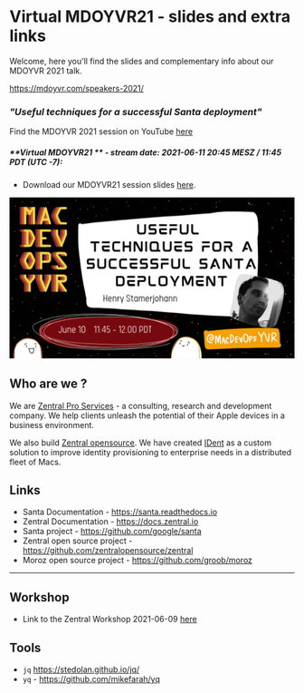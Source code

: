 # Virtual MDOYVR21 - slides and extra links

Welcome, here you'll find the slides and complementary info about our MDOYVR 2021 talk.

<https://mdoyvr.com/speakers-2021/>

### _"Useful techniques for a successful Santa deployment"_

Find the MDOYVR 2021 session on YouTube [here](https://www.youtube.com/channel/UCIZgKKNrG-ty72Bez8b2qHg)

##### **Virtual MDOYVR21 ** - stream date: 2021-06-11 20:45 MESZ / 11:45 PDT (UTC -7):

- Download our MDOYVR21 session slides [here](./pdf/MDOYVR21_santa_deployment.pdf).

![Useful techniques for a successful Santa deployment](img/session_intro.png)

## Who are we ?

We are [Zentral Pro Services](https://www.zentral.pro/) - a consulting, research and development company.
We help clients unleash the potential of their Apple devices in a business environment.

We also build [Zentral opensource](https://github.com/zentralopensource/zentral/zentral).
We have created [IDent](https://www.ident.help) as a custom solution to improve identity provisioning to enterprise needs in a distributed fleet of Macs.

## Links


- Santa Documentation - <https://santa.readthedocs.io>
- Zentral Documentation - <https://docs.zentral.io>
- Santa project - <https://github.com/google/santa> 
- Zentral open source project - <https://github.com/zentralopensource/zentral>
- Moroz open source project - <https://github.com/groob/moroz>

---

## Workshop

- Link to the Zentral Workshop 2021-06-09 [here](https://www.youtube.com/watch?v=1clfgMV0qSg&t=1462s)

## Tools

- `jq` <https://stedolan.github.io/jq/>
- `yq` - <https://github.com/mikefarah/yq>
